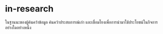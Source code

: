# in-research
ในฐานนะของผู้ค้นคว้าข้อมูล ค้นคว้าประสบการณ์เก่า และเชื่อมโยงเพื่อการนำมาใช้ประโยชน์ในกิจการอย่างใดอย่างหนึ่ง
